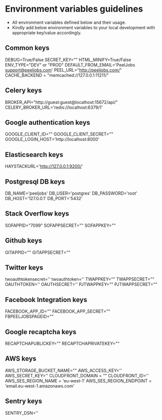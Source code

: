 # Environment variables guidelines

- All environment variables defined below and their usage.
- Kindly add below environment variables to your local development with appropriate key/value accordingly.

## Common keys

DEBUG=True/False
SECRET_KEY=""
HTML_MINIFY=True/False
ENV_TYPE="DEV" or "PROD"
DEFAULT_FROM_EMAIL='PeelJobs <support@peeljobs.com>'
PEEL_URL="http://peeljobs.com/"
CACHE_BACKEND = "memcached://127.0.0.1:11211/"

## Celery keys

BROKER_API="http://guest:guest@localhost:15672/api/"
CELERY_BROKER_URL='redis://localhost:6379/1'

## Google authentication keys

GOOGLE_CLIENT_ID=""
GOOGLE_CLIENT_SECRET=""
GOOGLE_LOGIN_HOST='http://localhost:8000'
## Elasticsearch keys

HAYSTACKURL='http://127.0.0.1:9200/'

## Postgresql DB keys

DB_NAME='peeljobs'
DB_USER='postgres'
DB_PASSWORD='root'
DB_HOST='127.0.0.1'
DB_PORT='5432'

## Stack Overflow keys

SOFAPPID="7099"
SOFAPPSECRET=""
SOFAPPKEY=""

## Github keys

GITAPPID=""
GITAPPSECRET=""

## Twitter keys

twoauthtokensecret=''
twoauthtoken=''
TWAPPKEY=""
TWAPPSECRET=""
OAUTHTOKEN=''
OAUTHSECRET=''
PJTWAPPKEY=""
PJTWAPPSECRET=""

## Facebook Integration keys

FACEBOOK_APP_ID=""
FACEBOOK_APP_SECRET=""
FBPEELJOBSPAGEID=""

## Google recaptcha keys

RECAPTCHAPUBLICKEY=""
RECAPTCHAPRIVATEKEY=""

## AWS keys

AWS_STORAGE_BUCKET_NAME=""
AWS_ACCESS_KEY=''
AWS_SECRET_KEY=''
CLOUDFRONT_DOMAIN = ""
CLOUDFRONT_ID=''
AWS_SES_REGION_NAME = 'eu-west-1'
AWS_SES_REGION_ENDPOINT = 'email.eu-west-1.amazonaws.com'

## Sentry keys

SENTRY_DSN=''
